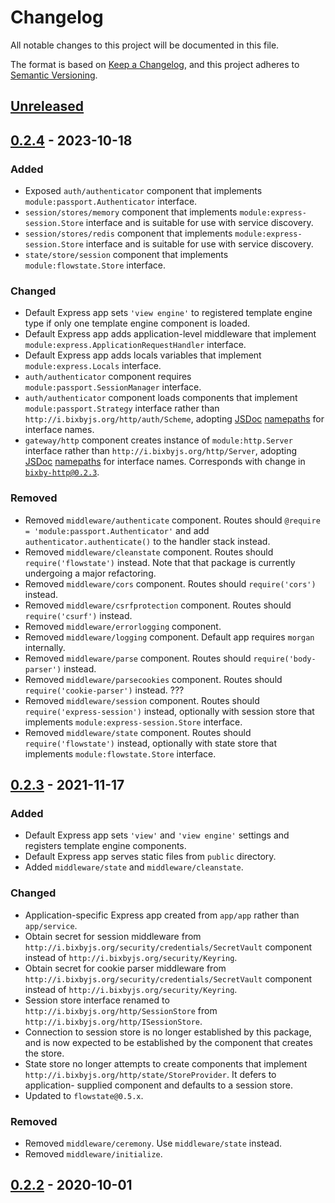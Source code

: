 # Changelog
All notable changes to this project will be documented in this file.

The format is based on [Keep a Changelog](https://keepachangelog.com/en/1.0.0/),
and this project adheres to [Semantic Versioning](https://semver.org/spec/v2.0.0.html).

## [Unreleased]

## [0.2.4] - 2023-10-18
### Added
- Exposed `auth/authenticator` component that implements `module:passport.Authenticator`
interface.
- `session/stores/memory` component that implements `module:express-session.Store`
interface and is suitable for use with service discovery.
- `session/stores/redis` component that implements `module:express-session.Store`
interface and is suitable for use with service discovery.
- `state/store/session` component that implements `module:flowstate.Store` interface.

### Changed
- Default Express app sets `'view engine'` to registered template engine type if
only one template engine component is loaded.
- Default Express app adds application-level middleware that implement `module:express.ApplicationRequestHandler` interface.
- Default Express app adds locals variables that implement
`module:express.Locals` interface.
- `auth/authenticator` component requires `module:passport.SessionManager`
interface.
- `auth/authenticator` component loads components that implement `module:passport.Strategy`
interface rather than `http://i.bixbyjs.org/http/auth/Scheme`, adopting [JSDoc](https://jsdoc.app/) [namepaths](https://jsdoc.app/about-namepaths.html) for interface names.
- `gateway/http` component creates instance of `module:http.Server` interface
rather than `http://i.bixbyjs.org/http/Server`, adopting [JSDoc](https://jsdoc.app/) [namepaths](https://jsdoc.app/about-namepaths.html) for interface names.
Corresponds with change in [`bixby-http@0.2.3`](https://github.com/bixbyjs/bixby-http/tree/v0.2.3).

### Removed
- Removed `middleware/authenticate` component.  Routes should `@require = 'module:passport.Authenticator'`
and add `authenticator.authenticate()` to the handler stack instead.
- Removed `middleware/cleanstate` component.  Routes should `require('flowstate')`
instead.  Note that that package is currently undergoing a major refactoring.
- Removed `middleware/cors` component.  Routes should `require('cors')` instead.
- Removed `middleware/csrfprotection` component.  Routes should `require('csurf')`
instead.
- Removed `middleware/errorlogging` component.
- Removed `middleware/logging` component.  Default app requires `morgan` internally.
- Removed `middleware/parse` component.  Routes should `require('body-parser')`
instead.
- Removed `middleware/parsecookies` component.  Routes should `require('cookie-parser')`
instead. ???
- Removed `middleware/session` component.  Routes should `require('express-session')`
instead, optionally with session store that implements `module:express-session.Store`
interface.
- Removed `middleware/state` component.  Routes should `require('flowstate')`
instead, optionally with state store that implements `module:flowstate.Store`
interface.

## [0.2.3] - 2021-11-17
### Added
- Default Express app sets `'view'` and `'view engine'` settings and registers
template engine components.
- Default Express app serves static files from `public` directory.
- Added `middleware/state` and `middleware/cleanstate`.

### Changed
- Application-specific Express app created from `app/app` rather than
`app/service`.
- Obtain secret for session middleware from `http://i.bixbyjs.org/security/credentials/SecretVault`
component instead of `http://i.bixbyjs.org/security/Keyring`.
- Obtain secret for cookie parser middleware from `http://i.bixbyjs.org/security/credentials/SecretVault`
component instead of `http://i.bixbyjs.org/security/Keyring`.
- Session store interface renamed to `http://i.bixbyjs.org/http/SessionStore` from
`http://i.bixbyjs.org/http/ISessionStore`.
- Connection to session store is no longer established by this package, and is
now expected to be established by the component that creates the store.
- State store no longer attempts to create components that implement
`http://i.bixbyjs.org/http/state/StoreProvider`.  It defers to application-
supplied component and defaults to a session store.
- Updated to `flowstate@0.5.x`.

### Removed
- Removed `middleware/ceremony`.  Use `middleware/state` instead.
- Removed `middleware/initialize`.

## [0.2.2] - 2020-10-01

[Unreleased]: https://github.com/bixbyjs/bixby-express/compare/v0.2.4...HEAD
[0.2.4]: https://github.com/bixbyjs/bixby-express/compare/v0.2.3...v0.2.4
[0.2.3]: https://github.com/bixbyjs/bixby-express/compare/v0.2.2...v0.2.3
[0.2.2]: https://github.com/bixbyjs/bixby-express/compare/v0.2.1...v0.2.2
